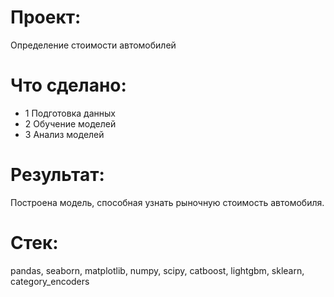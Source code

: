 # Проект:
Определение стоимости автомобилей


# Что сделано:
- 1  Подготовка данных
- 2  Обучение моделей
- 3  Анализ моделей


# Результат:
Построена модель, способная узнать рыночную стоимость автомобиля. 


# Стек:
pandas,
seaborn,
matplotlib,
numpy,
scipy,
catboost,
lightgbm,
sklearn,
category_encoders
